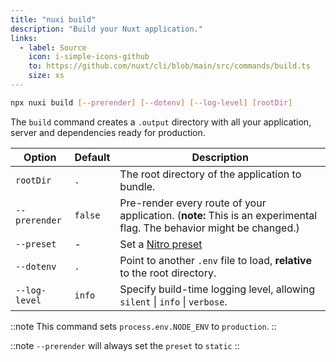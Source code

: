 ```yaml
---
title: "nuxi build"
description: "Build your Nuxt application."
links:
  - label: Source
    icon: i-simple-icons-github
    to: https://github.com/nuxt/cli/blob/main/src/commands/build.ts
    size: xs
---
```


```bash [Terminal]
npx nuxi build [--prerender] [--dotenv] [--log-level] [rootDir]
```

The `build` command creates a `.output` directory with all your application, server and dependencies ready for production.

Option        | Default          | Description
-------------------------|-----------------|------------------
`rootDir` | `.` | The root directory of the application to bundle.
`--prerender` | `false` | Pre-render every route of your application. (**note:** This is an experimental flag. The behavior might be changed.)
`--preset` | - | Set a [Nitro preset](https://nitro.unjs.io/deploy#changing-the-deployment-preset)
`--dotenv` | `.` | Point to another `.env` file to load, **relative** to the root directory.
`--log-level` | `info` | Specify build-time logging level, allowing `silent` \| `info` \| `verbose`.

::note
This command sets `process.env.NODE_ENV` to `production`.
::

::note
`--prerender` will always set the `preset` to `static`
::
